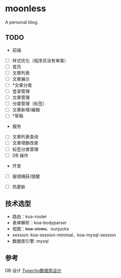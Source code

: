 # moonless
A personal blog.

## TODO
* 前端
- [ ] 样式优化（程序员没有审美）
- [ ] 首页
- [ ] 文章列表
- [ ] 文章展示
- [ ] *文章分类
- [ ] 登录管理
- [ ] 文章管理
- [ ] 分类管理（标签）
- [ ] 文章新增/编辑
- [ ] *草稿

* 服务
- [ ] 文章列表查询
- [ ] 文章增删改查
- [ ] 标签分类管理
- [ ] DB 操作

* 开发
- [ ] 报错捕获/提醒
- [ ] 热更新



## 技术选型

- 路由：koa-router
- 表单解析：koa-bodyparser
- 视图：<del>koa-views</del>、nunjucks
- session: koa-session-minimal、koa-mysql-session
- 数据库引擎: mysql


## 参考
DB 设计 [Typecho数据库设计](http://docs.typecho.org/database)


